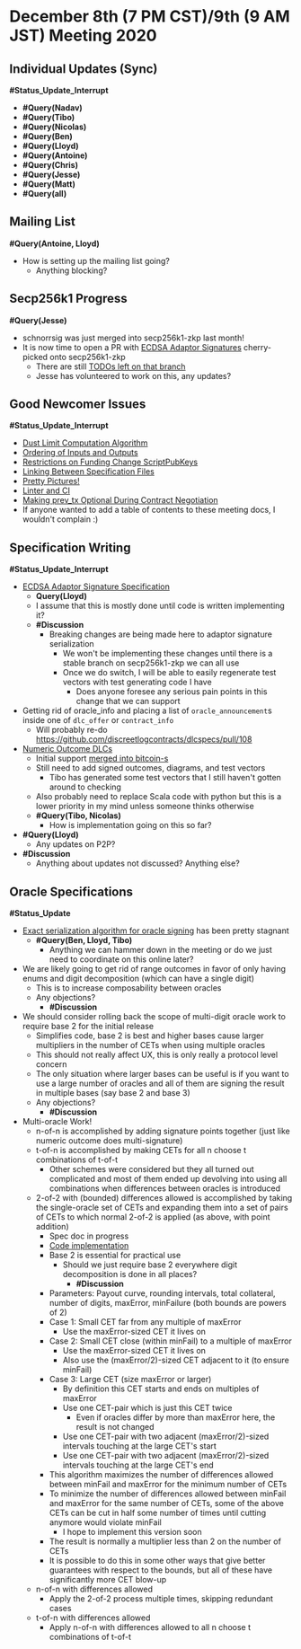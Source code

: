 # December 8th (7 PM CST)/9th (9 AM JST) Meeting 2020

## Individual Updates (Sync)

**#Status_Update_Interrupt**

* **#Query(Nadav)**
* **#Query(Tibo)**
* **#Query(Nicolas)**
* **#Query(Ben)**
* **#Query(Lloyd)**
* **#Query(Antoine)**
* **#Query(Chris)**
* **#Query(Jesse)**
* **#Query(Matt)**
* **#Query(all)**

## Mailing List

**#Query(Antoine, Lloyd)**

* How is setting up the mailing list going?
  * Anything blocking?

## Secp256k1 Progress

**#Query(Jesse)**

* schnorrsig was just merged into secp256k1-zkp last month!
* It is now time to open a PR with [ECDSA Adaptor Signatures](https://github.com/jonasnick/secp256k1/pull/14) cherry-picked onto secp256k1-zkp
  * There are still [TODOs left on that branch](https://github.com/jonasnick/secp256k1/pull/14/files#diff-0bc5e1a03ce026e8fea9bfb91a5334cc545fbd7ba78ad83ae5489b52e4e48856R19)
  * Jesse has volunteered to work on this, any updates?

## Good Newcomer Issues

**#Status_Update_Interrupt**

* [Dust Limit Computation Algorithm](https://github.com/discreetlogcontracts/dlcspecs/issues/11)
* [Ordering of Inputs and Outputs](https://github.com/discreetlogcontracts/dlcspecs/issues/18)
* [Restrictions on Funding Change ScriptPubKeys](https://github.com/discreetlogcontracts/dlcspecs/issues/53)
* [Linking Between Specification Files](https://github.com/discreetlogcontracts/dlcspecs/issues/60)
* [Pretty Pictures!](https://github.com/discreetlogcontracts/dlcspecs/issues/77)
* [Linter and CI](https://github.com/discreetlogcontracts/dlcspecs/issues/85)
* [Making prev_tx Optional During Contract Negotiation](https://github.com/discreetlogcontracts/dlcspecs/issues/98)
* If anyone wanted to add a table of contents to these meeting docs, I wouldn't complain :)

## Specification Writing

**#Status_Update_Interrupt**

* [ECDSA Adaptor Signature Specification](https://github.com/discreetlogcontracts/dlcspecs/pull/114)
  * **Query(Lloyd)**
  * I assume that this is mostly done until code is written implementing it?
  * **#Discussion**
    * Breaking changes are being made here to adaptor signature serialization
      * We won't be implementing these changes until there is a stable branch on secp256k1-zkp we can all use
      * Once we do switch, I will be able to easily regenerate test vectors with test generating code I have
        * Does anyone foresee any serious pain points in this change that we can support
* Getting rid of oracle_info and placing a list of `oracle_announcement`s inside one of `dlc_offer` or `contract_info`
  * Will probably re-do https://github.com/discreetlogcontracts/dlcspecs/pull/108
* [Numeric Outcome DLCs](https://github.com/discreetlogcontracts/dlcspecs/pull/110)
  * Initial support [merged into bitcoin-s](https://github.com/bitcoin-s/bitcoin-s/pull/2206)
  * Still need to add signed outcomes, diagrams, and test vectors
    * Tibo has generated some test vectors that I still haven't gotten around to checking
  * Also probably need to replace Scala code with python but this is a lower priority in my mind unless someone thinks otherwise
  * **#Query(Tibo, Nicolas)**
    * How is implementation going on this so far?
* **#Query(Lloyd)**
  * Any updates on P2P?
* **#Discussion**
  * Anything about updates not discussed? Anything else?

## Oracle Specifications

**#Status_Update**

* [Exact serialization algorithm for oracle signing](https://github.com/discreetlogcontracts/dlcspecs/pull/113) has been pretty stagnant
  * **#Query(Ben, Lloyd, Tibo)**
    * Anything we can hammer down in the meeting or do we just need to coordinate on this online later?
* We are likely going to get rid of range outcomes in favor of only having enums and digit decomposition (which can have a single digit)
  * This is to increase composability between oracles
  * Any objections?
    * **#Discussion**
* We should consider rolling back the scope of multi-digit oracle work to require base 2 for the initial release
  * Simplifies code, base 2 is best and higher bases cause larger multipliers in the number of CETs when using multiple oracles
  * This should not really affect UX, this is only really a protocol level concern
  * The only situation where larger bases can be useful is if you want to use a large number of oracles and all of them are signing the result in multiple bases (say base 2 and base 3)
  * Any objections?
    * **#Discussion**
* Multi-oracle Work!
  * n-of-n is accomplished by adding signature points together (just like numeric outcome does multi-signature)
  * t-of-n is accomplished by making CETs for all n choose t combinations of t-of-t
    * Other schemes were considered but they all turned out complicated and most of them ended up devolving into using all combinations when differences between oracles is introduced
  * 2-of-2 with (bounded) differences allowed is accomplished by taking the single-oracle set of CETs and expanding them into a set of pairs of CETs to which normal 2-of-2 is applied (as above, with point addition)
    * Spec doc in progress
    * [Code implementation](https://github.com/nkohen/bitcoin-s-core/blob/1472f055d76ed237ac7be63a895d058baed8ec75/app-commons/src/main/scala/org/bitcoins/commons/jsonmodels/dlc/CETCalculator.scala#L477)
    * Base 2 is essential for practical use
      * Should we just require base 2 everywhere digit decomposition is done in all places?
        * **#Discussion**
    * Parameters: Payout curve, rounding intervals, total collateral, number of digits, maxError, minFailure (both bounds are powers of 2)
    * Case 1: Small CET far from any multiple of maxError
      * Use the maxError-sized CET it lives on
    * Case 2: Small CET close (within minFail) to a multiple of maxError
      * Use the maxError-sized CET it lives on
      * Also use the (maxError/2)-sized CET adjacent to it (to ensure minFail)
    * Case 3: Large CET (size maxError or larger)
      * By definition this CET starts and ends on multiples of maxError
      * Use one CET-pair which is just this CET twice
        * Even if oracles differ by more than maxError here, the result is not changed
      * Use one CET-pair with two adjacent (maxError/2)-sized intervals touching at the large CET's start
      * Use one CET-pair with two adjacent (maxError/2)-sized intervals touching at the large CET's end
    * This algorithm maximizes the number of differences allowed between minFail and maxError for the minimum number of CETs
    * To minimize the number of differences allowed between minFail and maxError for the same number of CETs, some of the above CETs can be cut in half some number of times until cutting anymore would violate minFail
      * I hope to implement this version soon
    * The result is normally a multiplier less than 2 on the number of CETs
    * It is possible to do this in some other ways that give better guarantees with respect to the bounds, but all of these have significantly more CET blow-up
  * n-of-n with differences allowed
    * Apply the 2-of-2 process multiple times, skipping redundant cases
  * t-of-n with differences allowed
    * Apply n-of-n with differences allowed to all n choose t combinations of t-of-t

